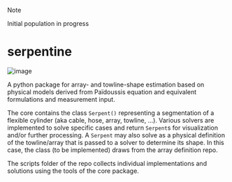 > [!NOTE]
> Initial population in progress

# serpentine
![image](https://github.com/user-attachments/assets/5f5255f8-8781-4b1c-82b8-9d6f68aad2ce)



A python package for array- and towline-shape estimation based on physical models derived from Païdoussis equation and equivalent formulations
and measurement input.

The core contains the class `Serpent()` representing a segmentation of a flexible cylinder (aka cable, hose, array, towline, ...). 
Various solvers are implemented to solve specific cases and return `Serpent`s for visualization and/or further processing. A `Serpent`
may also solve as a physical definition of the towline/array that is passed to a solver to determine its shape. In this case, the
class (to be implemented) draws from the array definition repo.

The scripts folder of the repo collects individual implementations and solutions using the tools of the core
package.
